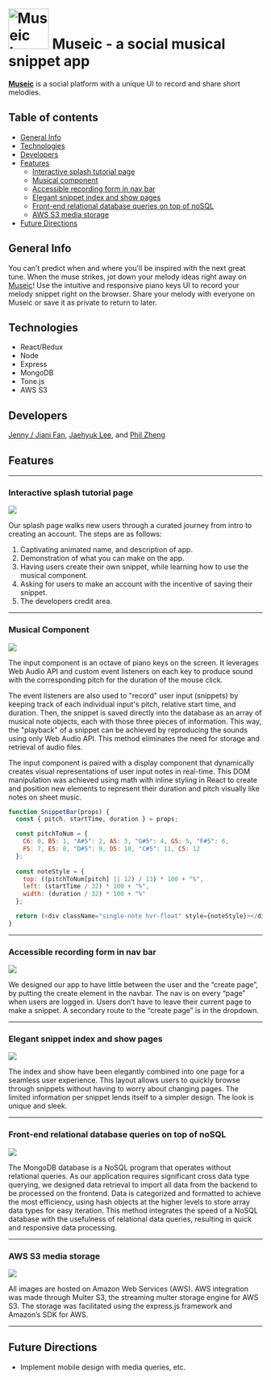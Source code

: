 # <a href="https://museic-demo.herokuapp.com/"><img src="./frontend/public/assets/favicon.png" alt="Museic Logo" title="Go to Museic" height="80"></a> Museic - a social musical snippet app
**[Museic](https://museic-demo.herokuapp.com/ "Go to Museic")** is a social platform with a unique UI to record and share short melodies.

## Table of contents
* [General Info](#general-info)
* [Technologies](#technologies)
* [Developers](#developers)
* [Features](#features)
  * [Interactive splash tutorial page](#interactive-splash-tutorial-page)
  * [Musical component](#musical-component)
  * [Accessible recording form in nav bar](#accessible-recording-form-in-nav-bar)
  * [Elegant snippet index and show pages](#elegant-snippet-index-and-show-pages)
  * [Front-end relational database queries on top of noSQL](#front-end-relational-database-queries-on-top-of-noSQL)
  * [AWS S3 media storage](#AWS-S3-media-storage)
* [Future Directions](#future-directions)

## General Info
You can't predict when and where you'll be inspired with the next great tune. When the muse strikes, jot down your melody ideas right away on [Museic](https://museic-demo.herokuapp.com/ "Go to Museic")! Use the intuitive and responsive piano keys UI to record your melody snippet right on the browser. Share your melody with everyone on Museic or save it as private to return to later.

## Technologies
* React/Redux
* Node
* Express
* MongoDB
* Tone.js
* AWS S3

## Developers
[Jenny / Jiani Fan](https://github.com/blueberry-hamster "Visit Jenny's GitHub"), [Jaehyuk Lee](https://github.com/jhlumd "Visit Jaehyuk's GitHub"), and [Phil Zheng](https://github.com/Phil-1041 "Visit Phil's GitHub")

## Features

---

### Interactive splash tutorial page
![](demo/museic_splash.gif)

Our splash page walks new users through a curated journey from intro to creating an account. 
The steps are as follows:
1. Captivating animated name, and description of app.
2. Demonstration of what you can make on the app.
3. Having users create their own snippet, while learning how to use the musical component.
4. Asking for users to make an account with the incentive of saving their snippet.
5. The developers credit area.

---

### Musical Component
![](demo/museic_piano.png)

The input component is an octave of piano keys on the screen. It leverages Web Audio API and custom event listeners on each key to produce sound with the corresponding pitch for the duration of the mouse click.

The event listeners are also used to "record" user input (snippets) by keeping track of each individual input's pitch, relative start time, and duration. Then, the snippet is saved directly into the database as an array of musical note objects, each with those three pieces of information. This way, the "playback" of a snippet can be achieved by reproducing the sounds using only Web Audio API. This method eliminates the need for storage and retrieval of audio files.

The input component is paired with a display component that dynamically creates  visual representations of user input notes in real-time. This DOM manipulation was achieved using math with inline styling in React to create and position new elements to represent their duration and pitch visually like notes on sheet music.

```javascript
function SnippetBar(props) {
  const { pitch, startTime, duration } = props;

  const pitchToNum = {
    C6: 0, B5: 1, "A#5": 2, A5: 3, "G#5": 4, G5: 5, "F#5": 6,
    F5: 7, E5: 8, "D#5": 9, D5: 10, "C#5": 11, C5: 12
  };
  
  const noteStyle = {
    top: ((pitchToNum[pitch] || 12) / 13) * 100 + "%",
    left: (startTime / 32) * 100 + "%",
    width: (duration / 32) * 100 + "%"
  };

  return (<div className="single-note hvr-float" style={noteStyle}></div>);
}
```

---

### Accessible recording form in nav bar
![](demo/museic_music.gif)

We designed our app to have little between the user and the “create page”, by putting the create element in the navbar.
The nav is on every “page” when users are logged in.
Users don’t have to leave their current page to make a snippet.
A secondary route to the “create page” is in the dropdown.

---

### Elegant snippet index and show pages
![](demo/museic_index.gif)

The index and show have been elegantly combined into one page for a seamless user experience.
This layout allows users to quickly browse through snippets without having to worry about changing pages.
The limited information per snippet lends itself to a simpler design.
The look is unique and sleek.

---

### Front-end relational database queries on top of noSQL
![](demo/museic_search.gif)

The MongoDB database is a NoSQL program that operates without relational queries. As our application requires significant cross data type querying, we designed data retrieval to import all data from the backend to be processed on the frontend. Data is categorized and formatted to achieve the most efficiency, using hash objects at the higher levels to store array data types for easy iteration. This method integrates the speed of a NoSQL database with the usefulness of relational data queries, resulting in quick and responsive data processing.

---

### AWS S3 media storage
![](demo/museic_user_page.gif)

All images are hosted on Amazon Web Services (AWS). AWS integration was made through Multer S3, the streaming multer storage engine for AWS S3. The storage was facilitated using the express.js framework and Amazon’s SDK for AWS. 

---

## Future Directions
*  Implement mobile design with media queries, etc.

